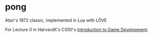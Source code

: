 # pong
Atari's 1972 classic, implemented in Lua with LÖVE

For Lecture 0 in HarvardX's CS50's [Introduction to Game Development](https://github.com/games50).
